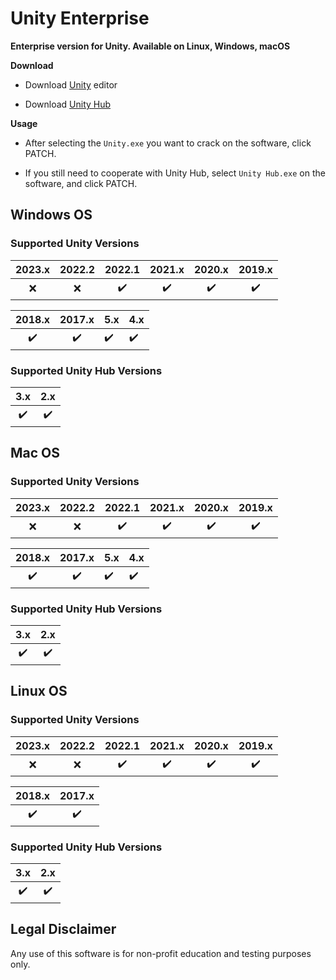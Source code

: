# Unity Enterprise

**Enterprise version for Unity. Available on Linux, Windows, macOS**

**Download**

* Download [Unity](https://unity3d.com/get-unity/download/archive) editor

* Download [Unity Hub](https://unity.com/download#how-get-started)

**Usage**

* After selecting the `Unity.exe` you want to crack on the software, click PATCH.

* If you still need to cooperate with Unity Hub, select `Unity Hub.exe` on the software, and click PATCH.

## Windows OS

### Supported Unity Versions

| 2023.x | 2022.2 |       2022.1       |       2021.x       |       2020.x       |       2019.x       |
| :----: | :----: | :----------------: | :----------------: | :----------------: | :----------------: |
|  :x:   |  :x:   | :heavy_check_mark: | :heavy_check_mark: | :heavy_check_mark: | :heavy_check_mark: |

|       2018.x       |       2017.x       | 5.x                | 4.x                |
| :----------------: | :----------------: | ------------------ | ------------------ |
| :heavy_check_mark: | :heavy_check_mark: | :heavy_check_mark: | :heavy_check_mark: |

### Supported Unity Hub Versions

|        3.x         |        2.x         |
| :----------------: | :----------------: |
| :heavy_check_mark: | :heavy_check_mark: |

## Mac OS

### Supported Unity Versions

| 2023.x | 2022.2 |       2022.1       |       2021.x       |       2020.x       |       2019.x       |
| :----: | :----: | :----------------: | :----------------: | :----------------: | :----------------: |
|  :x:   |  :x:   | :heavy_check_mark: | :heavy_check_mark: | :heavy_check_mark: | :heavy_check_mark: |

|       2018.x       |       2017.x       | 5.x                | 4.x                |
| :----------------: | :----------------: | ------------------ | ------------------ |
| :heavy_check_mark: | :heavy_check_mark: | :heavy_check_mark: | :heavy_check_mark: |

### Supported Unity Hub Versions

|        3.x         |        2.x         |
| :----------------: | :----------------: |
| :heavy_check_mark: | :heavy_check_mark: |

## Linux OS

### Supported Unity Versions

| 2023.x | 2022.2 |       2022.1       |       2021.x       |       2020.x       |       2019.x       |
| :----: | :----: | :----------------: | :----------------: | :----------------: | :----------------: |
|  :x:   |  :x:   | :heavy_check_mark: | :heavy_check_mark: | :heavy_check_mark: | :heavy_check_mark: |

|       2018.x       |       2017.x       |
| :----------------: | :----------------: |
| :heavy_check_mark: | :heavy_check_mark: |
### Supported Unity Hub Versions

|        3.x         |        2.x         |
| :----------------: | :----------------: |
| :heavy_check_mark: | :heavy_check_mark: |

## Legal Disclaimer

Any use of this software is for non-profit education and testing purposes only.
